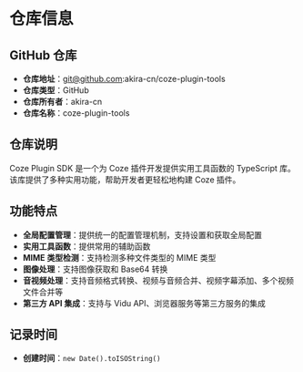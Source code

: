 # 仓库信息

## GitHub 仓库

- **仓库地址**：git@github.com:akira-cn/coze-plugin-tools
- **仓库类型**：GitHub
- **仓库所有者**：akira-cn
- **仓库名称**：coze-plugin-tools

## 仓库说明

Coze Plugin SDK 是一个为 Coze 插件开发提供实用工具函数的 TypeScript 库。该库提供了多种实用功能，帮助开发者更轻松地构建 Coze 插件。

## 功能特点

- **全局配置管理**：提供统一的配置管理机制，支持设置和获取全局配置
- **实用工具函数**：提供常用的辅助函数
- **MIME 类型检测**：支持检测多种文件类型的 MIME 类型
- **图像处理**：支持图像获取和 Base64 转换
- **音视频处理**：支持音频格式转换、视频与音频合并、视频字幕添加、多个视频文件合并等
- **第三方 API 集成**：支持与 Vidu API、浏览器服务等第三方服务的集成

## 记录时间

- **创建时间**：`new Date().toISOString()`
